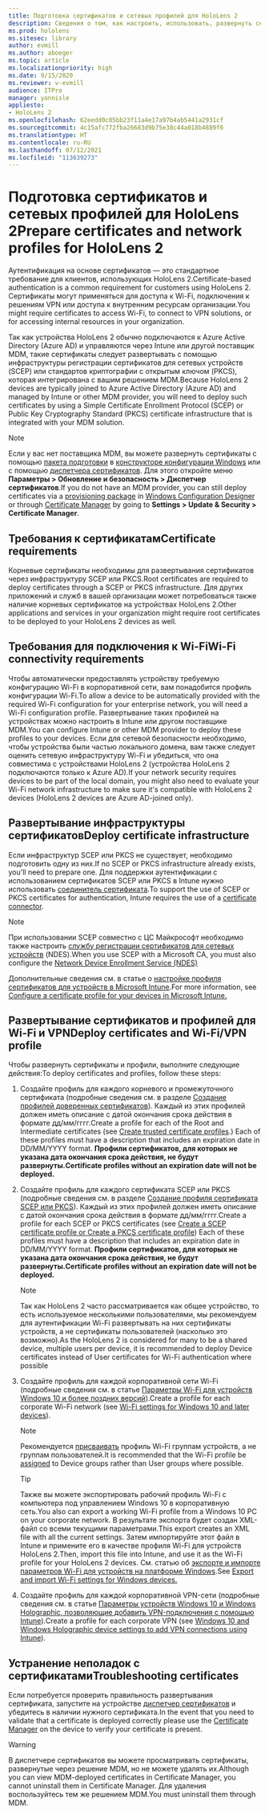 ```yaml
---
title: Подготовка сертификатов и сетевых профилей для HoloLens 2
description: Сведения о том, как настроить, использовать, развернуть сертификаты для сети и устранять неполадки с ними на устройствах смешанной реальности HoloLens 2.
ms.prod: hololens
ms.sitesec: library
author: evmill
ms.author: aboeger
ms.topic: article
ms.localizationpriority: high
ms.date: 9/15/2020
ms.reviewer: v-evmill
audience: ITPro
manager: yannisle
appliesto:
- HoloLens 2
ms.openlocfilehash: 62eedd0c05bb23f11a4e17a97b4ab5441a2931cf
ms.sourcegitcommit: 4c15afc772fba26683d9b75e38c44a018b4889f6
ms.translationtype: HT
ms.contentlocale: ru-RU
ms.lasthandoff: 07/12/2021
ms.locfileid: "113639273"
---
```

# <a name="prepare-certificates-and-network-profiles-for-hololens-2"></a><span data-ttu-id="5dd55-103">Подготовка сертификатов и сетевых профилей для HoloLens 2</span><span class="sxs-lookup"><span data-stu-id="5dd55-103">Prepare certificates and network profiles for HoloLens 2</span></span>

<span data-ttu-id="5dd55-104">Аутентификация на основе сертификатов — это стандартное требование для клиентов, использующих HoloLens 2.</span><span class="sxs-lookup"><span data-stu-id="5dd55-104">Certificate-based authentication is a common requirement for customers using HoloLens 2.</span></span> <span data-ttu-id="5dd55-105">Сертификаты могут применяться для доступа к Wi-Fi, подключения к решениям VPN или доступа к внутренним ресурсам организации.</span><span class="sxs-lookup"><span data-stu-id="5dd55-105">You might require certificates to access Wi-Fi, to connect to VPN solutions, or for accessing internal resources in your organization.</span></span>

<span data-ttu-id="5dd55-106">Так как устройства HoloLens 2 обычно подключаются к Azure Active Directory (Azure AD) и управляются через Intune или другой поставщик MDM, такие сертификаты следует развертывать с помощью инфраструктуры регистрации сертификатов для сетевых устройств (SCEP) или стандартов криптографии с открытым ключом (PKCS), которая интегрирована с вашим решением MDM.</span><span class="sxs-lookup"><span data-stu-id="5dd55-106">Because HoloLens 2 devices are typically joined to Azure Active Directory (Azure AD) and managed by Intune or other MDM provider, you will need to deploy such certificates by using a Simple Certificate Enrollment Protocol (SCEP) or Public Key Cryptography Standard (PKCS) certificate infrastructure that is integrated with your MDM solution.</span></span> 

>[!NOTE]
> <span data-ttu-id="5dd55-107">Если у вас нет поставщика MDM, вы можете развернуть сертификаты с помощью [пакета подготовки](hololens-provisioning.md#steps-for-creating-provisioning-packages) в [конструкторе конфигурации Windows](https://www.microsoft.com/p/windows-configuration-designer/9nblggh4tx22?rtc=1&activetab=pivot:regionofsystemrequirementstab) или с помощью [диспетчера сертификатов](certificate-manager.md). Для этого откройте меню **Параметры > Обновление и безопасность > Диспетчер сертификатов**.</span><span class="sxs-lookup"><span data-stu-id="5dd55-107">If you do not have an MDM provider, you can still deploy certificates via a [provisioning package](hololens-provisioning.md#steps-for-creating-provisioning-packages) in [Windows Configuration Designer](https://www.microsoft.com/p/windows-configuration-designer/9nblggh4tx22?rtc=1&activetab=pivot:regionofsystemrequirementstab) or through [Certificate Manager](certificate-manager.md) by going to **Settings > Update & Security > Certificate Manager**.</span></span>

## <a name="certificate-requirements"></a><span data-ttu-id="5dd55-108">Требования к сертификатам</span><span class="sxs-lookup"><span data-stu-id="5dd55-108">Certificate requirements</span></span>
<span data-ttu-id="5dd55-109">Корневые сертификаты необходимы для развертывания сертификатов через инфраструктуру SCEP или PKCS.</span><span class="sxs-lookup"><span data-stu-id="5dd55-109">Root certificates are required to deploy certificates through a SCEP or PKCS infrastructure.</span></span> <span data-ttu-id="5dd55-110">Для других приложений и служб в вашей организации может потребоваться также наличие корневых сертификатов на устройствах HoloLens 2.</span><span class="sxs-lookup"><span data-stu-id="5dd55-110">Other applications and services in your organization might require root certificates to be deployed to your HoloLens 2 devices as well.</span></span> 

## <a name="wi-fi-connectivity-requirements"></a><span data-ttu-id="5dd55-111">Требования для подключения к Wi-Fi</span><span class="sxs-lookup"><span data-stu-id="5dd55-111">Wi-Fi connectivity requirements</span></span>
<span data-ttu-id="5dd55-112">Чтобы автоматически предоставлять устройству требуемую конфигурацию Wi-Fi в корпоративной сети, вам понадобится профиль конфигурации Wi-Fi.</span><span class="sxs-lookup"><span data-stu-id="5dd55-112">To allow a device to be automatically provided with the required Wi-Fi configuration for your enterprise network, you will need a Wi-Fi configuration profile.</span></span> <span data-ttu-id="5dd55-113">Развертывание таких профилей на устройствах можно настроить в Intune или другом поставщике MDM.</span><span class="sxs-lookup"><span data-stu-id="5dd55-113">You can configure Intune or other MDM provider to deploy these profiles to your devices.</span></span> <span data-ttu-id="5dd55-114">Если для сетевой безопасности необходимо, чтобы устройства были частью локального домена, вам также следует оценить сетевую инфраструктуру Wi-Fi и убедиться, что она совместима с устройствами HoloLens 2 (устройства HoloLens 2 подключаются только к Azure AD).</span><span class="sxs-lookup"><span data-stu-id="5dd55-114">If your network security requires devices to be part of the local domain, you might also need to evaluate your Wi-Fi network infrastructure to make sure it's compatible with HoloLens 2 devices (HoloLens 2 devices are Azure AD-joined only).</span></span>

## <a name="deploy-certificate-infrastructure"></a><span data-ttu-id="5dd55-115">Развертывание инфраструктуры сертификатов</span><span class="sxs-lookup"><span data-stu-id="5dd55-115">Deploy certificate infrastructure</span></span>
<span data-ttu-id="5dd55-116">Если инфраструктур SCEP или PKCS не существует, необходимо подготовить одну из них.</span><span class="sxs-lookup"><span data-stu-id="5dd55-116">If no SCEP or PKCS infrastructure already exists, you'll need to prepare one.</span></span> <span data-ttu-id="5dd55-117">Для поддержки аутентификации с использованием сертификатов SCEP или PKCS в Intune нужно использовать [соединитель сертификата](/mem/intune/protect/certificate-connectors).</span><span class="sxs-lookup"><span data-stu-id="5dd55-117">To support the use of SCEP or PKCS certificates for authentication, Intune requires the use of a [certificate connector](/mem/intune/protect/certificate-connectors).</span></span>

> [!NOTE]
> <span data-ttu-id="5dd55-118">При использовании SCEP совместно с ЦС Майкрософт необходимо также настроить [службу регистрации сертификатов для сетевых устройств](/mem/intune/protect/certificates-scep-configure#set-up-ndes) (NDES).</span><span class="sxs-lookup"><span data-stu-id="5dd55-118">When you use SCEP with a Microsoft CA, you must also configure the [Network Device Enrollment Service (NDES)](/mem/intune/protect/certificates-scep-configure#set-up-ndes)</span></span>

<span data-ttu-id="5dd55-119">Дополнительные сведения см. в статье о [настройке профиля сертификатов для устройств в Microsoft Intune](/intune/certificates-configure).</span><span class="sxs-lookup"><span data-stu-id="5dd55-119">For more information, see [Configure a certificate profile for your devices in Microsoft Intune.](/intune/certificates-configure)</span></span>

## <a name="deploy-certificates-and-wi-fivpn-profile"></a><span data-ttu-id="5dd55-120">Развертывание сертификатов и профилей для Wi-Fi и VPN</span><span class="sxs-lookup"><span data-stu-id="5dd55-120">Deploy certificates and Wi-Fi/VPN profile</span></span>
<span data-ttu-id="5dd55-121">Чтобы развернуть сертификаты и профили, выполните следующие действия:</span><span class="sxs-lookup"><span data-stu-id="5dd55-121">To deploy certificates and profiles, follow these steps:</span></span>
1.  <span data-ttu-id="5dd55-122">Создайте профиль для каждого корневого и промежуточного сертификата (подробные сведения см. в разделе [Создание профилей доверенных сертификатов](/intune/protect/certificates-configure#create-trusted-certificate-profiles)). Каждый из этих профилей должен иметь описание с датой окончания срока действия в формате дд/мм/гггг.</span><span class="sxs-lookup"><span data-stu-id="5dd55-122">Create a profile for each of the Root and Intermediate certificates (see [Create trusted certificate profiles](/intune/protect/certificates-configure#create-trusted-certificate-profiles).) Each of these profiles must have a description that includes an expiration date in DD/MM/YYYY format.</span></span> <span data-ttu-id="5dd55-123">**Профили сертификатов, для которых не указана дата окончания срока действия, не будут развернуты.**</span><span class="sxs-lookup"><span data-stu-id="5dd55-123">**Certificate profiles without an expiration date will not be deployed.**</span></span>
1.  <span data-ttu-id="5dd55-124">Создайте профиль для каждого сертификата SCEP или PKCS (подробные сведения см. в разделе [Создание профиля сертификата SCEP или PKCS](/intune/protect/certficates-pfx-configure#create-a-pkcs-certificate-profile)). Каждый из этих профилей должен иметь описание с датой окончания срока действия в формате дд/мм/гггг.</span><span class="sxs-lookup"><span data-stu-id="5dd55-124">Create a profile for each SCEP or PKCS certificates (see [Create a SCEP certificate profile or Create a PKCS certificate profile](/intune/protect/certficates-pfx-configure#create-a-pkcs-certificate-profile)) Each of these profiles must have a description that includes an expiration date in DD/MM/YYYY format.</span></span> <span data-ttu-id="5dd55-125">**Профили сертификатов, для которых не указана дата окончания срока действия, не будут развернуты.**</span><span class="sxs-lookup"><span data-stu-id="5dd55-125">**Certificate profiles without an expiration date will not be deployed.**</span></span>

    > [!NOTE]
    > <span data-ttu-id="5dd55-126">Так как HoloLens 2 часто рассматривается как общее устройство, то есть используемое несколькими пользователями, мы рекомендуем для аутентификации Wi-Fi развертывать на них сертификаты устройств, а не сертификаты пользователей (насколько это возможно).</span><span class="sxs-lookup"><span data-stu-id="5dd55-126">As the HoloLens 2 is considered for many to be a shared device, multiple users per device, it is recommended to deploy Device certificates instead of User certificates for Wi-Fi authentication where possible</span></span>

3.  <span data-ttu-id="5dd55-127">Создайте профиль для каждой корпоративной сети Wi-Fi (подробные сведения см. в статье [Параметры Wi-Fi для устройств Windows 10 и более поздних версий](/intune/wi-fi-settings-windows)).</span><span class="sxs-lookup"><span data-stu-id="5dd55-127">Create a profile for each corporate Wi-Fi network (see [Wi-Fi settings for Windows 10 and later devices](/intune/wi-fi-settings-windows)).</span></span> 
    > [!NOTE]
    > <span data-ttu-id="5dd55-128">Рекомендуется [присваивать](/mem/intune/configuration/device-profile-assign) профиль Wi-Fi группам устройств, а не группам пользователей.</span><span class="sxs-lookup"><span data-stu-id="5dd55-128">It is recommended that the Wi-Fi profile be [assigned](/mem/intune/configuration/device-profile-assign) to Device groups rather than User groups where possible.</span></span> 

    > [!TIP]
    > <span data-ttu-id="5dd55-129">Также вы можете экспортировать рабочий профиль Wi-Fi с компьютера под управлением Windows 10 в корпоративную сеть.</span><span class="sxs-lookup"><span data-stu-id="5dd55-129">You also can export a working Wi-Fi profile from a Windows 10 PC on your corporate network.</span></span> <span data-ttu-id="5dd55-130">В результате экспорта будет создан XML-файл со всеми текущими параметрами.</span><span class="sxs-lookup"><span data-stu-id="5dd55-130">This export creates an XML file with all the current settings.</span></span> <span data-ttu-id="5dd55-131">Затем импортируйте этот файл в Intune и примените его в качестве профиля Wi-Fi для устройств HoloLens 2.</span><span class="sxs-lookup"><span data-stu-id="5dd55-131">Then, import this file into Intune, and use it as the Wi-Fi profile for your HoloLens 2 devices.</span></span> <span data-ttu-id="5dd55-132">См. статью об [экспорте и импорте параметров Wi-Fi для устройств на платформе Windows](/mem/intune/configuration/wi-fi-settings-import-windows-8-1).</span><span class="sxs-lookup"><span data-stu-id="5dd55-132">See [Export and import Wi-Fi settings for Windows devices.](/mem/intune/configuration/wi-fi-settings-import-windows-8-1)</span></span>

4.  <span data-ttu-id="5dd55-133">Создайте профиль для каждой корпоративной VPN-сети (подробные сведения см. в статье [Параметры устройств Windows 10 и Windows Holographic, позволяющие добавить VPN-подключения с помощью Intune](/intune/vpn-settings-windows-10)).</span><span class="sxs-lookup"><span data-stu-id="5dd55-133">Create a profile for each corporate VPN (see [Windows 10 and Windows Holographic device settings to add VPN connections using Intune](/intune/vpn-settings-windows-10)).</span></span>

## <a name="troubleshooting-certificates"></a><span data-ttu-id="5dd55-134">Устранение неполадок с сертификатами</span><span class="sxs-lookup"><span data-stu-id="5dd55-134">Troubleshooting certificates</span></span>

<span data-ttu-id="5dd55-135">Если потребуется проверить правильность развертывания сертификата, запустите на устройстве [диспетчер сертификатов](certificate-manager.md) и убедитесь в наличии нужного сертификата.</span><span class="sxs-lookup"><span data-stu-id="5dd55-135">In the event that you need to validate that a certificate is deployed correctly please use the [Certificate Manager](certificate-manager.md) on the device to verify your certificate is present.</span></span>  

>[!WARNING]
> <span data-ttu-id="5dd55-136">В диспетчере сертификатов вы можете просматривать сертификаты, развернутые через решение MDM, но не можете удалять их.</span><span class="sxs-lookup"><span data-stu-id="5dd55-136">Although you can view MDM-deployed certificates in Certificate Manager, you cannot uninstall them in Certificate Manager.</span></span> <span data-ttu-id="5dd55-137">Для удаления воспользуйтесь тем же решением MDM.</span><span class="sxs-lookup"><span data-stu-id="5dd55-137">You must uninstall them through MDM.</span></span>


